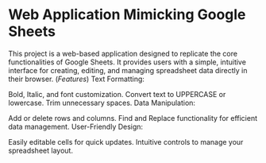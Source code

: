 # Web Application Mimicking Google Sheets
This project is a web-based application designed to replicate the core functionalities of Google Sheets. It provides users with a simple, intuitive interface for creating, editing, and managing spreadsheet data directly in their browser.
(*Features*)
Text Formatting:

Bold, Italic, and font customization.
Convert text to UPPERCASE or lowercase.
Trim unnecessary spaces.
Data Manipulation:

Add or delete rows and columns.
Find and Replace functionality for efficient data management.
User-Friendly Design:

Easily editable cells for quick updates.
Intuitive controls to manage your spreadsheet layout.
